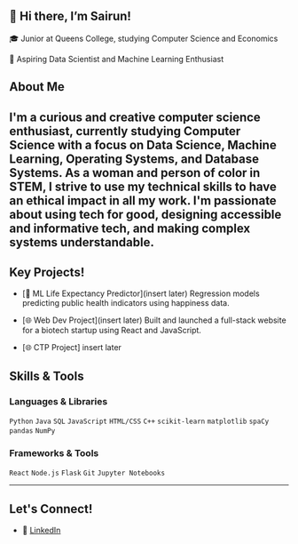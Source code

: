 ## 👋 Hi there, I’m Sairun!
🎓 Junior at Queens College, studying Computer Science and Economics

🔭 Aspiring Data Scientist and Machine Learning Enthusiast

## About Me
I'm a curious and creative computer science enthusiast, currently studying Computer Science with a focus on Data Science, Machine Learning, Operating Systems, and Database Systems. As a woman and person of color in STEM, I strive to use my technical skills to have an ethical impact in all my work. I'm passionate about using tech for good, designing accessible and informative tech, and making complex systems understandable.
---

## Key Projects!

* [🧠 ML Life Expectancy Predictor](insert later)
  Regression models predicting public health indicators using happiness data.

* [🌐 Web Dev Project](insert later)
  Built and launched a full-stack website for a biotech startup using React and JavaScript.

* [🌐 CTP Project] insert later



## Skills & Tools

### Languages & Libraries

`Python` `Java` `SQL` `JavaScript` `HTML/CSS` `C++`
`scikit-learn` `matplotlib` `spaCy` `pandas` `NumPy`

### Frameworks & Tools

`React` `Node.js` `Flask` `Git` `Jupyter Notebooks`

---

## Let's Connect!

* 💼 [LinkedIn](https://www.linkedin.com/in/sairunalam)


